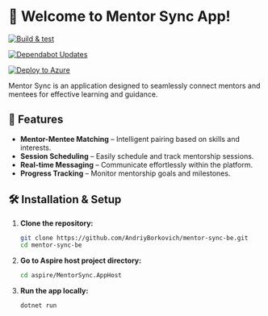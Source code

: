# 🚀 Welcome to Mentor Sync App!  

[![Build & test](https://github.com/AndriyBorkovich/mentor-sync-be/actions/workflows/build-and-test.yml/badge.svg)](https://github.com/AndriyBorkovich/mentor-sync-be/actions/workflows/build-and-test.yml)

[![Dependabot Updates](https://github.com/AndriyBorkovich/mentor-sync-be/actions/workflows/dependabot/dependabot-updates/badge.svg)](https://github.com/AndriyBorkovich/mentor-sync-be/actions/workflows/dependabot/dependabot-updates)

[![Deploy to Azure](https://github.com/AndriyBorkovich/mentor-sync-be/actions/workflows/azure-dev.yml/badge.svg)](https://github.com/AndriyBorkovich/mentor-sync-be/actions/workflows/azure-dev.yml)  

Mentor Sync is an application designed to seamlessly connect mentors and mentees for effective learning and guidance.  

## 📌 Features  
- **Mentor-Mentee Matching** – Intelligent pairing based on skills and interests.  
- **Session Scheduling** – Easily schedule and track mentorship sessions.  
- **Real-time Messaging** – Communicate effortlessly within the platform.  
- **Progress Tracking** – Monitor mentorship goals and milestones.  

## 🛠️ Installation & Setup  
1. **Clone the repository:**  
   ```sh
   git clone https://github.com/AndriyBorkovich/mentor-sync-be.git
   cd mentor-sync-be
   ```  
2. **Go to Aspire host project directory:**  
   ```sh
   cd aspire/MentorSync.AppHost
   ```  
3. **Run the app locally:**  
   ```sh
   dotnet run
   ```  

